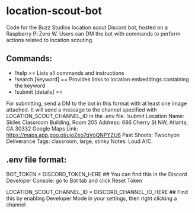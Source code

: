# location-scout-bot
Code for the Buzz Studios location scout Discord bot, hosted on a Raspberry Pi Zero W. Users can DM the bot with commands to perform actions related to location scouting. 

## Commands:
- !help == Lists all commands and instructions
- !search [keyword] == Provides links to location embeddings containing the keyword
- !submit [details] == 

For submitting, send a DM to the bot in this format with at least one image attached. It will send a message to the channel specified with LOCATION_SCOUT_CHANNEL_ID in the .env file.
!submit
Location Name: Skiles Classroom Building, Room 205
Address: 686 Cherry St NW, Atlanta, GA 30332
Google Maps Link: https://maps.app.goo.gl/ujoZeo7qVoQNPYZU6
Past Shoots: Twochyon Deliverance
Tags: classroom, large, stinky
Notes: Loud A/C.

## .env file format:
BOT_TOKEN = DISCORD_TOKEN_HERE ## You can find this in the Discord Developer Console: go to Bot tab and click Reset Token

LOCATION_SCOUT_CHANNEL_ID = DISCORD_CHANNEL_ID_HERE ## Find this by enabling Developer Mode in your settings, then right clicking a channel

